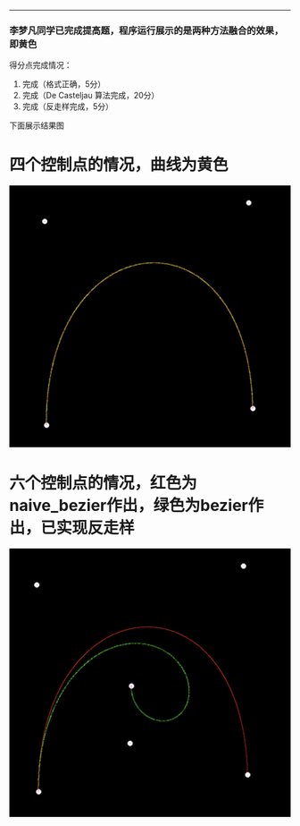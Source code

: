 ---

### 李梦凡同学**已完成**提高题，程序运行展示的是两种方法融合的效果，即黄色

得分点完成情况：

1. 完成（格式正确，5分）
2. 完成（De Casteljau 算法完成，20分）
3. 完成（反走样完成，5分）


下面展示结果图

# 四个控制点的情况，曲线为黄色

![](./images/4.png)

# 六个控制点的情况，红色为naive_bezier作出，绿色为bezier作出，已实现反走样

![](./images/6.png)